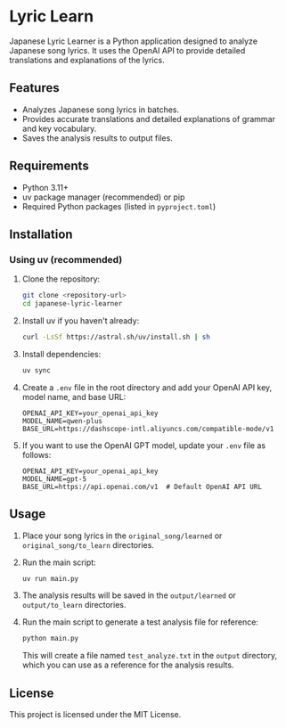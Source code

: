 # Lyric Learn

Japanese Lyric Learner is a Python application designed to analyze Japanese song lyrics. It uses the OpenAI API to provide detailed translations and explanations of the lyrics.

## Features

- Analyzes Japanese song lyrics in batches.
- Provides accurate translations and detailed explanations of grammar and key vocabulary.
- Saves the analysis results to output files.

## Requirements

- Python 3.11+
- uv package manager (recommended) or pip
- Required Python packages (listed in `pyproject.toml`)

## Installation

### Using uv (recommended)

1. Clone the repository:
    ```sh
    git clone <repository-url>
    cd japanese-lyric-learner
    ```

2. Install uv if you haven't already:
    ```sh
    curl -LsSf https://astral.sh/uv/install.sh | sh
    ```

3. Install dependencies:
    ```sh
    uv sync
    ```

4. Create a `.env` file in the root directory and add your OpenAI API key, model name, and base URL:
    ```env
    OPENAI_API_KEY=your_openai_api_key
    MODEL_NAME=qwen-plus
    BASE_URL=https://dashscope-intl.aliyuncs.com/compatible-mode/v1
    ```

5. If you want to use the OpenAI GPT model, update your `.env` file as follows:
    ```env
    OPENAI_API_KEY=your_openai_api_key
    MODEL_NAME=gpt-5
    BASE_URL=https://api.openai.com/v1  # Default OpenAI API URL
    ```

## Usage

1. Place your song lyrics in the `original_song/learned` or `original_song/to_learn` directories.

2. Run the main script:
    ```sh
    uv run main.py
    ```

3. The analysis results will be saved in the `output/learned` or `output/to_learn` directories.

4. Run the main script to generate a test analysis file for reference:
    ```sh
    python main.py
    ```

    This will create a file named `test_analyze.txt` in the `output` directory, which you can use as a reference for the analysis results.

## License

This project is licensed under the MIT License.
